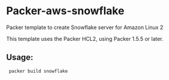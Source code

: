# Packer-aws-snowflake

Packer template to create Snowflake server for Amazon Linux 2

This template uses the Packer HCL2, using Packer 1.5.5 or later. 

## Usage:

```bash
 packer build snowflake
```